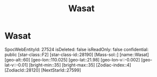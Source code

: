 ﻿---
title: "Wasat"
location: [21.98,110.025,60]
type: Station
tags:
- astro/Star

---

# Wasat

SpocWebEntityId: 27524
isDeleted: false
isReadOnly: false
confidential: public
[star-class::F2]
[star-class-id::28190]
[Mass-sol::]
[name::Wasat]
[geo-alt::60]
[geo-lon::110.025]
[geo-lat::21.98]
[geo-lon-v::-0.002]
[geo-lat-v::-0.01]
[bright-min::35]
[bright-max::35]
[Zodiac-index::4]
[ZodiacId::28120]
[NextStarId::27599]

